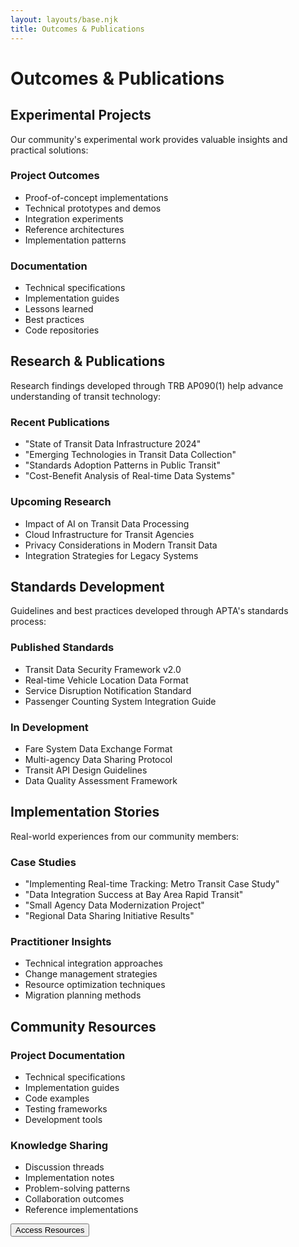 ```yaml
---
layout: layouts/base.njk
title: Outcomes & Publications
---
```


# Outcomes & Publications

<div class="page-content">

## Experimental Projects

Our community's experimental work provides valuable insights and practical solutions:

### Project Outcomes

- Proof-of-concept implementations
- Technical prototypes and demos
- Integration experiments
- Reference architectures
- Implementation patterns

### Documentation

- Technical specifications
- Implementation guides
- Lessons learned
- Best practices
- Code repositories

</div>

<div class="page-content">

## Research & Publications

Research findings developed through TRB AP090(1) help advance understanding of transit technology:

### Recent Publications

- "State of Transit Data Infrastructure 2024"
- "Emerging Technologies in Transit Data Collection"
- "Standards Adoption Patterns in Public Transit"
- "Cost-Benefit Analysis of Real-time Data Systems"

### Upcoming Research

- Impact of AI on Transit Data Processing
- Cloud Infrastructure for Transit Agencies
- Privacy Considerations in Modern Transit Data
- Integration Strategies for Legacy Systems

</div>

<div class="page-content">

## Standards Development

Guidelines and best practices developed through APTA's standards process:

### Published Standards

- Transit Data Security Framework v2.0
- Real-time Vehicle Location Data Format
- Service Disruption Notification Standard
- Passenger Counting System Integration Guide

### In Development

- Fare System Data Exchange Format
- Multi-agency Data Sharing Protocol
- Transit API Design Guidelines
- Data Quality Assessment Framework

</div>

<div class="page-content">

## Implementation Stories

Real-world experiences from our community members:

### Case Studies

- "Implementing Real-time Tracking: Metro Transit Case Study"
- "Data Integration Success at Bay Area Rapid Transit"
- "Small Agency Data Modernization Project"
- "Regional Data Sharing Initiative Results"

### Practitioner Insights

- Technical integration approaches
- Change management strategies
- Resource optimization techniques
- Migration planning methods

</div>

<div class="page-content">

## Community Resources

### Project Documentation

- Technical specifications
- Implementation guides
- Code examples
- Testing frameworks
- Development tools

### Knowledge Sharing

- Discussion threads
- Implementation notes
- Problem-solving patterns
- Collaboration outcomes
- Reference implementations

<div class="cta-container">
    <button class="cta-button" onclick="alert('Resource library coming soon!')">Access Resources</button>
</div>

</div>
